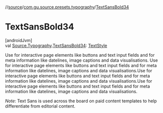 //[source](../../index.md)/[com.gu.source.presets.typography](index.md)/[TextSansBold34](-text-sans-bold34.md)

# TextSansBold34

[androidJvm]\
val [Source.Typography](../com.gu.source/-source/-typography/index.md).[TextSansBold34](-text-sans-bold34.md): [TextStyle](https://developer.android.com/reference/kotlin/androidx/compose/ui/text/TextStyle.html)

Use for interactive page elements like buttons and text input fields and for meta information like datelines, image captions and data visualisations. Use for interactive page elements like buttons and text input fields and for meta information like datelines, image captions and data visualisations.Use for interactive page elements like buttons and text input fields and for meta information like datelines, image captions and data visualisations.Use for interactive page elements like buttons and text input fields and for meta information like datelines, image captions and data visualisations.

*Note*: Text Sans is used across the board on paid content templates to help differentiate from editorial content.
